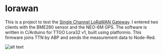 # lorawan

This is a project to test the [Single Channel LoRaWAN Gateway](https://github.com/things4u/ESP-1ch-Gateway). I entered two clients with the BME280 sensor and the NEO-6M GPS. The software is written in C/Arduino for TTGO Lora32 v1, built using platformio. This firmware joins TTN by ABP and sends the measurement data to Node-Red.

![alt text](https://github.com/econnie323/lorawan/blob/[branch]/image.jpg?raw=true)
